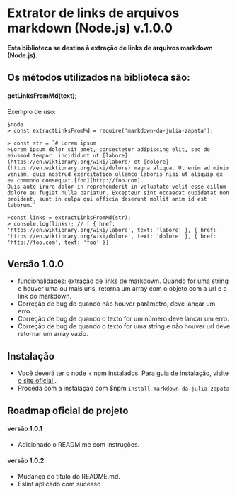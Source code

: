 # Extrator de links de arquivos markdown (Node.js) v.1.0.0

**Esta biblioteca se destina à extração de links de arquivos markdown (Node.js).**

## Os métodos utilizados na biblioteca são:

#### **getLinksFromMd(text);**

Exemplo de uso:

```
$node
> const extractLinksFromMd = require('markdown-da-julia-zapata');

> const str = `# Lorem ipsum
>Lorem ipsum dolor sit amet, consectetur adipiscing elit, sed do eiusmod tempor  incididunt ut [labore](https://en.wiktionary.org/wiki/labore) et [dolore](https://en.wiktionary.org/wiki/dolore) magna aliqua. Ut enim ad minim veniam, quis nostrud exercitation ullamco laboris nisi ut aliquip ex ea commodo consequat.[foo](http://foo.com).
Duis aute irure dolor in reprehenderit in voluptate velit esse cillum dolore eu fugiat nulla pariatur. Excepteur sint occaecat cupidatat non proident, sunt in culpa qui officia deserunt mollit anim id est laborum.`

>const links = extractLinksFromMd(str);
> console.log(links); // [ { href: 'https://en.wiktionary.org/wiki/labore', text: 'labore' }, { href: 'https://en.wiktionary.org/wiki/dolore', text: 'dolore' }, { href: 'http://foo.com', text: 'foo' }]
```

## Versão 1.0.0

- funcionalidades: extração de links de markdown. Quando for uma string e houver uma ou mais urls, retorna um array com o objeto com a url e o link do markdown.
- Correção de bug de quando não houver parâmetro, deve lançar um erro.
- Correção de bug de quando o texto for um número deve lancar um erro.
- Correção de bug de quando o texto for uma string e não houver url deve retornar um array vazio.

## Instalação

- Você deverá ter o node + npm instalados. Para guia de instalação, visite [o site oficial ](https://www.npmjs.com/get-npm).
- Proceda com a instalação com $npm `install markdown-da-julia-zapata`

## Roadmap oficial do projeto

#### versão 1.0.1
- Adicionado o READM.me com instruções.

#### versão 1.0.2
- Mudança do título do README.md.
- Eslint aplicado com sucesso